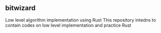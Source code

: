 ## bitwizard
Low level algorithm implementation using Rust
This repository intedns to contain codes on low level implementation and practice Rust

